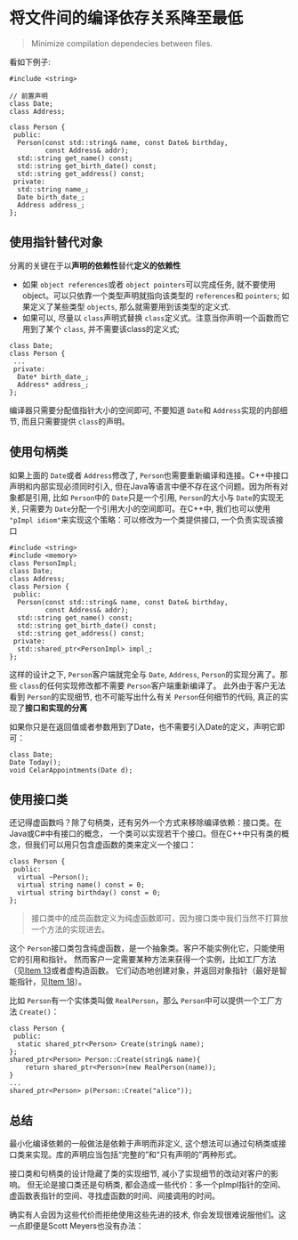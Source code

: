 # 将文件间的编译依存关系降至最低

> Minimize compilation dependecies between files.

看如下例子:

```
#include <string>

// 前置声明
class Date;
class Address;

class Person {
 public:
  Person(const std::string& name, const Date& birthday,
         const Address& addr);
  std::string get_name() const;
  std::string get_birth_date() const;
  std::string get_address() const;
 private:
  std::string name_;
  Date birth_date_;
  Address address_;
};
```

## 使用指针替代对象

分离的关键在于以**声明的依赖性**替代**定义的依赖性**

- 如果 `object references`或者 `object pointers`可以完成任务, 就不要使用object。可以只依靠一个类型声明就指向该类型的 `references`和 `pointers`; 如果定义了某些类型 `objects`, 那么就需要用到该类型的定义式.
- 如果可以, 尽量以 `class`声明式替换 `class`定义式。注意当你声明一个函数而它用到了某个 `class`, 并不需要该class的定义式;

```
class Date;
class Person {
 ...
 private:
  Date* birth_date_;
  Address* address_;
};
```

编译器只需要分配值指针大小的空间即可, 不要知道 `Date`和 `Address`实现的内部细节, 而且只需要提供 `class`的声明。

## 使用句柄类

如果上面的 `Date`或者 `Address`修改了, `Person`也需要重新编译和连接。C++中接口声明和内部实现必须同时引入, 但在Java等语言中便不存在这个问题。因为所有对象都是引用, 比如 `Person`中的 `Date`只是一个引用, `Person`的大小与 `Date`的实现无关,  只需要为 `Date`分配一个引用大小的空间即可。在C++中, 我们也可以使用 `"pImpl idiom"`来实现这个策略：可以修改为一个类提供接口, 一个负责实现该接口

```
#include <string>
#include <memory>
class PersonImpl;
class Date;
class Address;
class Persion {
 public:
  Person(const std::string& name, const Date& birthday,
         const Address& addr);
  std::string get_name() const;
  std::string get_birth_date() const;
  std::string get_address() const;
 private:
  std::shared_ptr<PersonImpl> impl_;
};
```

这样的设计之下, `Person`客户端就完全与 `Date`, `Address`, `Person`的实现分离了。那些 `class`的任何实现修改都不需要 `Person`客户端重新编译了。
此外由于客户无法看到 `Person`的实现细节, 也不可能写出什么有关 `Person`任何细节的代码, 真正的实现了**接口和实现的分离**

如果你只是在返回值或者参数用到了Date，也不需要引入Date的定义，声明它即可：

```
class Date;
Date Today();
void CelarAppointments(Date d);
```

## 使用接口类

还记得虚函数吗？除了句柄类，还有另外一个方式来移除编译依赖：接口类。在Java或C#中有接口的概念， 一个类可以实现若干个接口。但在C++中只有类的概念，但我们可以用只包含虚函数的类来定义一个接口：

```
class Person {
 public:
  virtual ~Person();
  virtual string name() const = 0;
  virtual string birthday() const = 0;
};
```

> 接口类中的成员函数定义为纯虚函数即可，因为接口类中我们当然不打算放一个方法的实现进去。

这个 `Person`接口类包含纯虚函数，是一个抽象类。客户不能实例化它，只能使用它的引用和指针。 然而客户一定需要某种方法来获得一个实例，比如工厂方法（见[Item 13](13.md)或者虚构造函数。 它们动态地创建对象，并返回对象指针（最好是智能指针，见[Item 18](18.md)）。

比如 `Person`有一个实体类叫做 `RealPerson`，那么 `Person`中可以提供一个工厂方法 `Create()`：

```
class Person {
 public:
  static shared_ptr<Person> Create(string& name);
};
shared_ptr<Person> Person::Create(string& name){
    return shared_ptr<Person>(new RealPerson(name));
}
...
shared_ptr<Person> p(Person::Create("alice"));
```

## 总结

最小化编译依赖的一般做法是依赖于声明而非定义, 这个想法可以通过句柄类或接口类来实现。库的声明应当包括“完整的”和“只有声明的”两种形式。

接口类和句柄类的设计隐藏了类的实现细节, 减小了实现细节的改动对客户的影响。 但无论是接口类还是句柄类, 都会造成一些代价：多一个pImpl指针的空间、虚函数表指针的空间、寻找虚函数的时间、间接调用的时间。

确实有人会因为这些代价而拒绝使用这些先进的技术, 你会发现很难说服他们。这一点即便是Scott Meyers也没有办法：
